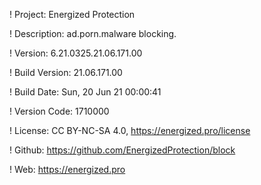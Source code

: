 ! Project: Energized Protection

! Description: ad.porn.malware blocking.

! Version: 6.21.0325.21.06.171.00

! Build Version: 21.06.171.00

! Build Date: Sun, 20 Jun 21 00:00:41

! Version Code: 1710000

! License: CC BY-NC-SA 4.0, https://energized.pro/license

! Github: https://github.com/EnergizedProtection/block

! Web: https://energized.pro
